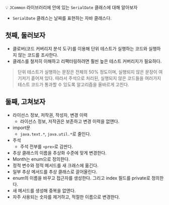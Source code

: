 💡 ```JCommon``` 라이브러리에 안에 있는 ```SerialDate``` 클래스에 대해 알아보자
- ```SerialDate``` 클래스는 날짜를 표현하는 자바 클래스다.
## 첫째, 둘러보자
- 클로버(코드 커버리지 분석 도구)를 이용해 단위 테스트가 실행하는 코드와 실행하지 않는 코드를 조사한다.
- 클레스를 철저히 이해하고 리팩터링하려면 훨씬 높은 테스트 커버리지가 필요하다.
> 단위 테스트가 실행하는 문장은 전체의 50% 정도이며, 실행되지 않은 문장이 여기저기 흩어져 있다. 따라서 주석으로 처리된, 실행되지 않은 코드들을 여러가지 테스트 코드가 통과할 수 있도록 알고리즘을 올바르게 고친다.
## 둘째, 고쳐보자
- 라이선스 정보, 저작권, 작성자, 변경 이력
  - 라이선스 정보, 저작권은 보존하고 변경 이력을 없앤다.
- import문
  - ```java.text.*```,  ```java.util.*```로 줄인다.
- 주석
  - 주석 전부를 ```<pre>```로 감싼다.
- 추상 클래스의 이름을 추상화 수준에 맞게 변경한다.
- Month는 enum으로 정의한다.
- 정적 변수와 정적 메서드를 새 크래스에 옮긴다.
- 일부 추상 메서드를 추상 클래스로 끌어올린다.
- enum의 이름을 바꾸고 접근자를 생성한다. 그리고 index 필드를 private로 정의한다.
- 새 메서드를 생성해 중복을 없앤다.
- 자주 사용되는 숫자를 제거하고, 적절한 이름으로 변경한다.
